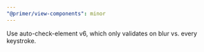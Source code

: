 ```yaml
---
"@primer/view-components": minor
---
```


Use auto-check-element v6, which only validates on blur vs. every keystroke.
